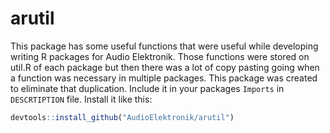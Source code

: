 <!-- README.md is generated from README.Rmd. Please edit that file -->
arutil
======

This package has some useful functions that were useful while developing writing R packages for Audio Elektronik. Those functions were stored on util.R of each package but then there was a lot of copy pasting going when a function was necessary in multiple packages. This package was created to eliminate that duplication. Include it in your packages `Imports` in `DESCRTIPTION` file. Install it like this:

``` r
devtools::install_github("AudioElektronik/arutil")
```
